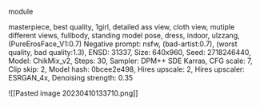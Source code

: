 module

masterpiece, best quality, 1girl, detailed ass view, cloth view, mutiple different views, fullbody, standing model pose, dress, indoor, ulzzang, (PureErosFace_V1:0.7)
Negative prompt: nsfw, (bad-artist:0.7), (worst quality, bad quality:1.3),
ENSD: 31337, Size: 640x960, Seed: 2718246440, Model: ChikMix_v2, Steps: 30, Sampler: DPM++ SDE Karras, CFG scale: 7, Clip skip: 2, Model hash: 0bcee2e498, Hires upscale: 2, Hires upscaler: ESRGAN_4x, Denoising strength: 0.35


![[Pasted image 20230410133710.png]]